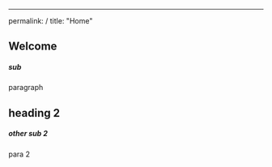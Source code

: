 ---
permalink: /
title: "Home"
## Welcome
##### sub
paragraph
## heading 2
##### other sub 2
para 2 